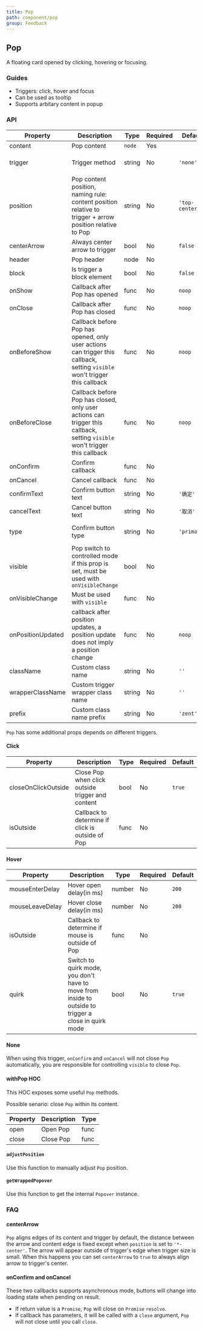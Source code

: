 ```yaml
---
title: Pop
path: component/pop
group: Feedback
---
```


## Pop

A floating card opened by clicking, hovering or focusing.

### Guides

- Triggers: click, hover and focus
- Can be used as tooltip
- Supports arbitary content in popup


### API

| Property | Description | Type | Required | Default | Alternative |
|------|------|------|--------|--------|-------|
| content | Pop content | `node` | Yes | | |
| trigger | Trigger method | string | No | `'none'` | `'click'`, `'hover'`, `'focus'` |
| position | Pop content position, naming rule: content position relative to trigger + arrow position relative to Pop | string | No | `'top-center'` |  |
| centerArrow | Always center arrow to trigger | bool | No | `false` |  |
| header | Pop header | node | No | | |
| block | Is trigger a block element | bool | No | `false` |  |
| onShow | Callback after Pop has opened | func | No | `noop` | |
| onClose | Callback after Pop has closed | func | No | `noop` | |
| onBeforeShow | Callback before Pop has opened, only user actions can trigger this callback, setting `visible` won't trigger this callback | func | No | `noop` | |
| onBeforeClose | Callback before Pop has closed, only user actions can trigger this callback, setting `visible` won't trigger this callback | func | No | `noop` | |
| onConfirm | Confirm callback | func | No | |  |
| onCancel | Cancel callback | func | No | |  |
| confirmText | Confirm button text | string | No | `'确定'` |  |
| cancelText | Cancel button text | string | No | `'取消'` |  |
| type | Confirm button type | string | No | `'primary'` | `'default'`, `'danger'`, `'success'` |
| visible | Pop switch to controlled mode if this prop is set, must be used with `onVisibleChange` | bool | No | | |
| onVisibleChange | Must be used with `visible` | func | No | | |
| onPositionUpdated | callback after position updates, a position update does not imply a position change | func | No | `noop` | |
| className | Custom class name | string | No | `''` |  |
| wrapperClassName | Custom trigger wrapper class name | string | No | `''` |  |
| prefix | Custom class name prefix | string | No | `'zent'` |  |

`Pop` has some additional props depends on different triggers.

#### Click

| Property | Description | Type | Required |  Default |
|------|------|------|--------|--------|
| closeOnClickOutside | Close Pop when click outside trigger and content | bool | No | `true` |
| isOutside | Callback to determine if click is outside of Pop | func | No | |

#### Hover

| Property | Description | Type | Required | Default |
|------|------|------|--------|---------|
| mouseEnterDelay | Hover open delay(in ms) | number | No | `200` |
| mouseLeaveDelay | Hover close delay(in ms) | number | No | `200` |
| isOutside | Callback to determine if mouse is outside of Pop | func | No | |
| quirk | Switch to quirk mode, you don't have to move from inside to outside to trigger a close in quirk mode | bool | No | `true` |

#### None

When using this trigger, `onConfirm` and `onCancel` will not close `Pop` automatically, you are responsible for controlling `visible` to close `Pop`.

#### withPop HOC

This HOC exposes some useful `Pop` methods.

Possible senario: close `Pop` within its content.

| Property       | Description      | Type             |
| -------------- | ---------------- | ---------------- |
| open           | Open Pop         | func             |
| close          | Close Pop        | func             |

#### `adjustPosition`

Use this function to manually adjust `Pop` position.

#### `getWrappedPopover`

Use this function to get the internal `Popover` instance.

### FAQ

#### centerArrow

`Pop` aligns edges of its content and trigger by default, the distance between the arrow and content edge is fixed except when `position` is set to `'*-center'`. The arrow will appear outside of trigger's edge when trigger size is small. When this happens you can set `centerArrow` to `true` to always align arrow to trigger's center.

#### onConfirm and onCancel

These two callbacks supports asynchronous mode, buttons will change into loading state when pending on result.

- If return value is a `Promise`, `Pop` will close on `Promise` `resolve`.
- If callback has parameters, it will be called with a `close` argument, `Pop` will not close until you call `close`.
